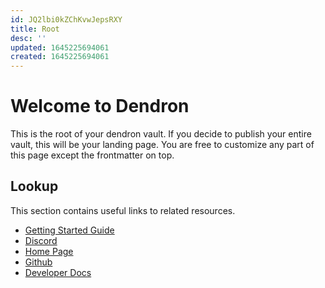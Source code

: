 ```yaml
---
id: JQ2lbi0kZChKvwJepsRXY
title: Root
desc: ''
updated: 1645225694061
created: 1645225694061
---
```

# Welcome to Dendron

This is the root of your dendron vault. If you decide to publish your entire vault, this will be your landing page. You are free to customize any part of this page except the frontmatter on top.

## Lookup

This section contains useful links to related resources.

- [Getting Started Guide](https://link.dendron.so/6b25)
- [Discord](https://link.dendron.so/6b23)
- [Home Page](https://wiki.dendron.so/)
- [Github](https://link.dendron.so/6b24)
- [Developer Docs](https://docs.dendron.so/)
